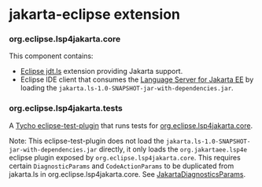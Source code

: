 # jakarta-eclipse extension

### org.eclipse.lsp4jakarta.core

This component contains:
- [Eclipse jdt.ls](https://github.com/eclipse/eclipse.jdt.ls) extension providing Jakarta support.
- Eclipse IDE client that consumes the [Language Server for Jakarta EE](../jakarta.ls) by loading the `jakarta.ls-1.0-SNAPSHOT-jar-with-dependencies.jar`.

### org.eclipse.lsp4jakarta.tests

A [Tycho eclipse-test-plugin](https://wiki.eclipse.org/Tycho/Packaging_Types#eclipse-test-plugin) that runs tests for [org.eclipse.lsp4jakarta.core](/org.eclipse.lsp4jakarta.core).

Note: This eclipse-test-plugin does not load the `jakarta.ls-1.0-SNAPSHOT-jar-with-dependencies.jar` directly, it only loads the `org.jakartaee.lsp4e` eclipse plugin exposed by `org.eclipse.lsp4jakarta.core`. This requires certain `DiagnosticParams` and `CodeActionParams` to be duplicated from jakarta.ls in org.eclipse.lsp4jakarta.core. See [JakartaDiagnosticsParams](https://github.com/eclipse/lsp4jakarta/blob/b04dbba40e2fe164fbfdc0f5c7645df240473521/jakarta-eclipse/org.eclipse.lsp4jakarta.core/src/io/microshed/jakartals/commons/JakartaDiagnosticsParams.java).